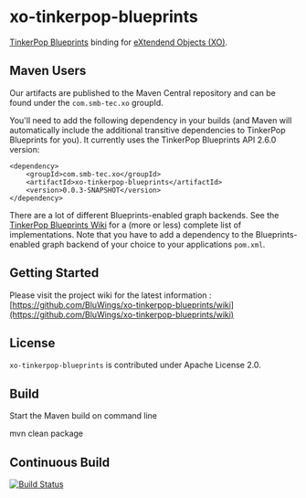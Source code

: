 xo-tinkerpop-blueprints
=======================

[TinkerPop Blueprints](https://github.com/tinkerpop/blueprints/wiki) binding for [eXtendend Objects (XO)](https://github.com/buschmais/extended-objects).

Maven Users
-----------

Our artifacts are published to the Maven Central repository and can be found under the ``com.smb-tec.xo`` groupId.

You'll need to add the following dependency in your builds (and Maven will automatically include the additional transitive dependencies to TinkerPop Blueprints for you). It currently uses the TinkerPop Blueprints API 2.6.0 version:

    <dependency>
        <groupId>com.smb-tec.xo</groupId>
        <artifactId>xo-tinkerpop-blueprints</artifactId>
        <version>0.0.3-SNAPSHOT</version>
    </dependency>


There are a lot of different Blueprints-enabled graph backends. See the [TinkerPop Blueprints Wiki](https://github.com/tinkerpop/blueprints/wiki) for a (more or less) complete list of implementations. Note that you have to add a dependency to the Blueprints-enabled graph backend of your choice to your applications ``pom.xml``.

Getting Started
---------------

Please visit the project wiki for the latest information : [https://github.com/BluWings/xo-tinkerpop-blueprints/wiki](https://github.com/BluWings/xo-tinkerpop-blueprints/wiki)

License
-------

``xo-tinkerpop-blueprints`` is contributed under Apache License 2.0.

Build
-----

Start the Maven build on command line

  mvn clean package

Continuous Build
----------------

[![Build Status](https://secure.travis-ci.org/BluWings/xo-tinkerpop-blueprints.png)](http://travis-ci.org/BluWings/xo-tinkerpop-blueprints)